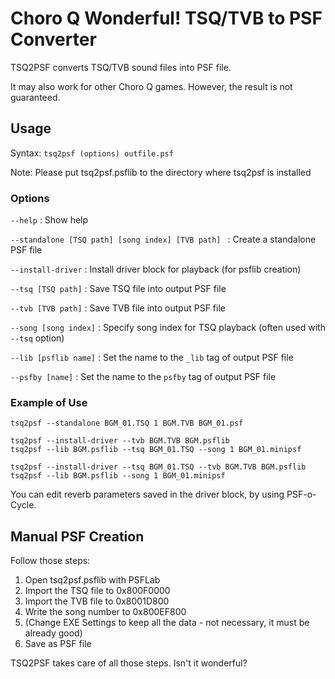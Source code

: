 Choro Q Wonderful! TSQ/TVB to PSF Converter
===========================================

TSQ2PSF converts TSQ/TVB sound files into PSF file.

It may also work for other Choro Q games. However, the result is not guaranteed.

Usage
-----

Syntax: `tsq2psf (options) outfile.psf`

Note: Please put tsq2psf.psflib to the directory where tsq2psf is installed

### Options

`--help`
  : Show help

`--standalone [TSQ path] [song index] [TVB path] `
  : Create a standalone PSF file

`--install-driver`
  : Install driver block for playback (for psflib creation)

`--tsq [TSQ path]`
  : Save TSQ file into output PSF file

`--tvb [TVB path]`
  : Save TVB file into output PSF file

`--song [song index]`
  : Specify song index for TSQ playback (often used with `--tsq` option)

`--lib [psflib name]`
  : Set the name to the `_lib` tag of output PSF file

`--psfby [name]`
  : Set the name to the `psfby` tag of output PSF file

### Example of Use

```
tsq2psf --standalone BGM_01.TSQ 1 BGM.TVB BGM_01.psf
```

```
tsq2psf --install-driver --tvb BGM.TVB BGM.psflib
tsq2psf --lib BGM.psflib --tsq BGM_01.TSQ --song 1 BGM_01.minipsf
```

```
tsq2psf --install-driver --tsq BGM_01.TSQ --tvb BGM.TVB BGM.psflib
tsq2psf --lib BGM.psflib --song 1 BGM_01.minipsf
```

You can edit reverb parameters saved in the driver block, by using PSF-o-Cycle.

Manual PSF Creation
-------------------

Follow those steps:

1. Open tsq2psf.psflib with PSFLab
2. Import the TSQ file to 0x800F0000
3. Import the TVB file to 0x8001D800
4. Write the song number to 0x800EF800
5. (Change EXE Settings to keep all the data - not necessary, it must be already good)
6. Save as PSF file

TSQ2PSF takes care of all those steps. Isn't it wonderful?
